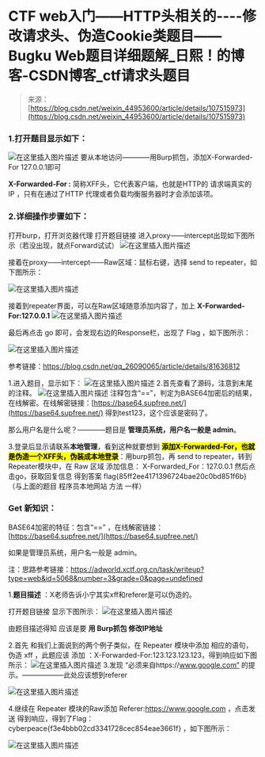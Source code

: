 <!--yml
category: 未分类
date: 2022-04-26 14:35:58
-->

# CTF web入门——HTTP头相关的----修改请求头、伪造Cookie类题目——Bugku Web题目详细题解_日熙！的博客-CSDN博客_ctf请求头题目

> 来源：[https://blog.csdn.net/weixin_44953600/article/details/107515973](https://blog.csdn.net/weixin_44953600/article/details/107515973)

### 1.打开题目显示如下：

![在这里插入图片描述](img/271cbf41404bc13a69725a44409a257a.png)
要从本地访问————用Burp抓包，添加X-Forwarded-For 127.0.0.1即可

**X-Forwarded-For :** 简称XFF头，它代表客户端，也就是HTTP的 请求端真实的IP ，只有在通过了HTTP 代理或者负载均衡服务器时才会添加该项。

### 2.详细操作步骤如下：

打开burp，打开浏览器代理
打开题目链接
进入proxy——intercept出现如下图所示（若没出现，就点Forward试试）
![在这里插入图片描述](img/eecae3e7f049673f0fccd3801e271042.png)

接着在proxy——intercept——Raw区域：鼠标右键，选择 send to repeater，如下图所示：

![在这里插入图片描述](img/c63a722ff8b1a4a42ea23dbcd8671c3b.png)

接着到repeater界面，可以在Raw区域随意添加内容了，加上 **X-Forwarded-For:127.0.0.1**
![在这里插入图片描述](img/6c1e55dc9b954a26d74e30cd483c4f16.png)

最后再点击 go 即可，会发现右边的Response栏，出现了 Flag ，如下图所示：

![在这里插入图片描述](img/09bd1c976f3bdcea4b7fdb3de8411c9b.png)

参考链接：https://blog.csdn.net/qq_26090065/article/details/81636812

1.进入题目，显示如下：
![在这里插入图片描述](img/15656e8b77287c54f0d9cf3787c482fa.png)
2.首先查看了源码，注意到末尾的注释。
![在这里插入图片描述](img/594c616ccaa4cafa602da885a71f523d.png)
注释包含“==”，判定为BASE64加密后的结果，在线解密。在线解密链接：[https://base64.supfree.net/](https://base64.supfree.net/)
得到test123，这个应该是密码了。

那么用户名是什么呢？————题目是 **管理员系统，用户名一般是 admin**。

3.登录后显示请联系**本地管理**，看到这种就要想到 **<mark>添加X-Forwarded-For，也就是伪造一个XFF头，伪装成本地登录</mark>**：用burp抓包，再 send to repeater，转到Repeater模块中，在 Raw 区域 添加信息： X-Forwarded_For：127.0.0.1
然后点击go，获取回复信息
得到答案 flag{85ff2ee4171396724bae20c0bd851f6b}
（与上面的题目 程序员本地网站 方法 一样）

### **Get 新知识：**

BASE64加密的特征：包含“==” ，在线解密链接：[https://base64.supfree.net/](https://base64.supfree.net/)

如果是管理员系统，用户名一般是 admin。

注：思路参考链接：https://adworld.xctf.org.cn/task/writeup?type=web&id=5068&number=3&grade=0&page=undefined

1.**题目描述** ：X老师告诉小宁其实xff和referer是可以伪造的。

打开题目链接 显示下图所示：
![在这里插入图片描述](img/3d6609429ffef1de16e7d7be214a58be.png)

由题目描述得知 应该是要 **用 Burp抓包 修改IP地址**

2.首先 和我们上面说到的两个例子类似，在 Repeater 模块中添加 相应的语句，伪造 xff ，此题应该 添加 ：X-Forwarded-For:123.123.123.123，得到响应如下图所示：
![在这里插入图片描述](img/651fa6fa72f3adcbf88fa8f989717269.png)
3.发现 “必须来自https://www.google.com” 的提示。——————此处应该想到referer

![在这里插入图片描述](img/b3cbea3e3c4a213fec6f63fe19426cd4.png)

4.继续在 Repeater 模块的Raw添加 Referer:https://www.google.com ，点击发送 得到响应，得到了Flag：cyberpeace{f3e4bbb02cd3341728cec854eae3661f} ，如下图所示：

![在这里插入图片描述](img/1abdddf4d5665c3d3e6bb602d7cd93b4.png)